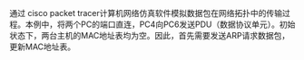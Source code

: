 通过 cisco packet tracer计算机网络仿真软件模拟数据包在网络拓扑中的传输过程。本例中，将两个PC的端口直连，PC4向PC6发送PDU（数据协议单元）。初始状态下，两台主机的MAC地址表均为空。因此，首先需要发送ARP请求数据包，更新MAC地址表。  


